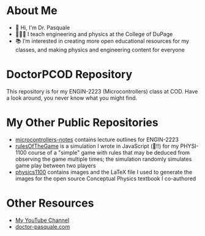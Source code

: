 # About Me

- 👋 Hi, I'm Dr. Pasquale
- 👩🏻‍🏫 I teach engineering and physics at the College of DuPage
- 📚 I’m interested in creating more open educational resources for my classes, and making physics and engineering content for everyone

# DoctorPCOD Repository

This repository is for my ENGIN-2223 (Microcontrollers) class at COD. Have a look around, you never know what you might find.

# My Other Public Repositories

- [microcontrollers-notes](https://github.com/DoctorPCOD/microcontrollers-notes) contains lecture outlines for ENGIN-2223
- [rulesOfTheGame](https://github.com/DoctorPCOD/rulesOfTheGame) is a simulation I wrote in JavaScript (😬!!) for my PHYSI-1100 course of a "simple" game with rules that may be deduced from observing the game multiple times; the simulation randomly simulates game play between two players
- [physics1100](https://github.com/DoctorPCOD/physics1100) contains images and the LaTeX file I used to generate the images for the open source Conceptual Physics textbook I co-authored

# Other Resources

- [My YouTube Channel](http://youtube.com/c/DrPasqualeCOD)
- [doctor-pasquale.com](https://doctor-pasquale.com)
